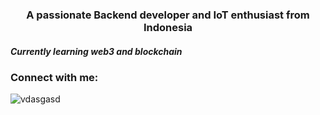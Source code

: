 
<h3 align="center">A passionate Backend developer and IoT enthusiast from Indonesia</h3>
<h5 align="left">Currently learning web3 and blockchain</h3>

<h3 align="left">Connect with me:</h3>
<p align="left">
</p>

<p><img align="left" src="https://github-readme-stats.vercel.app/api/top-langs?username=vdasgasd&show_icons=true&locale=en&layout=compact" alt="vdasgasd" /></p>

